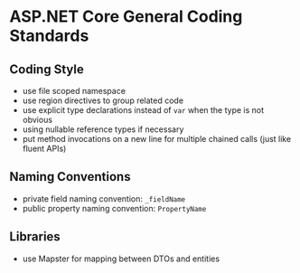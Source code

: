 # ASP.NET Core General Coding Standards

## Coding Style

- use file scoped namespace
- use region directives to group related code
- use explicit type declarations instead of `var` when the type is not obvious
- using nullable reference types if necessary
- put method invocations on a new line for multiple chained calls (just like fluent APIs)

## Naming Conventions

- private field naming convention: `_fieldName`
- public property naming convention: `PropertyName`

## Libraries

- use Mapster for mapping between DTOs and entities